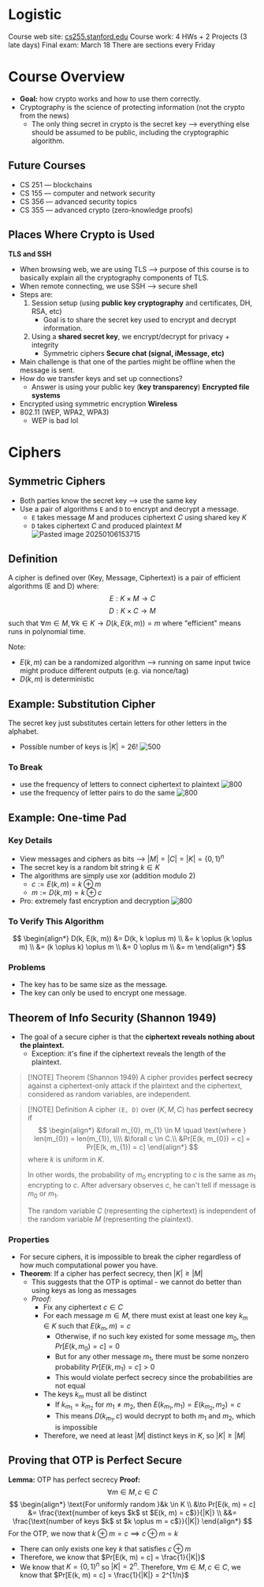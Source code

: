# Logistic
Course web site: [cs255.stanford.edu](https://crypto.stanford.edu/~dabo/cs255/)
Course work: 4 HWs + 2 Projects (3 late days)
Final exam: March 18
There are sections every Friday
# Course Overview
- **Goal:** how crypto works and how to use them correctly.
- Cryptography is the science of protecting information (not the crypto from the news)
	- The only thing secret in crypto is the secret key ⟶ everything else should be assumed to be public, including the cryptographic algorithm.
## Future Courses
- CS 251 — blockchains
- CS 155 — computer and network security
- CS 356 — advanced security topics
- CS 355 — advanced crypto (zero-knowledge proofs)
## Places Where Crypto is Used
**TLS and SSH**
- When browsing web, we are using TLS ⟶ purpose of this course is to basically explain all the cryptography components of TLS.
- When remote connecting, we use SSH ⟶ secure shell
- Steps are:
	1. Session setup (using **public key cryptography** and certificates, DH, RSA, etc)
		- Goal is to share the secret key used to encrypt and decrypt information.
	2. Using a **shared secret key**, we encrypt/decrypt for privacy + integrity
		- Symmetric ciphers
**Secure chat (signal, iMessage, etc)**
- Main challenge is that one of the parties might be offline when the message is sent.
- How do we transfer keys and set up connections?
	- Answer is using your public key (**key transparency**)
**Encrypted file systems**
- Encrypted using symmetric encryption
**Wireless**
- 802.11 (WEP, WPA2, WPA3)
	- WEP is bad lol

# Ciphers
## Symmetric Ciphers
- Both parties know the secret key ⟶ use the same key
- Use a pair of algorithms `E` and `D` to encrypt and decrypt a message.
	- `E` takes message $M$ and produces ciphertext $C$ using shared key $K$
	- `D` takes ciphertext $C$ and produced plaintext $M$
![Pasted image 20250106153715](../../attachments/Pasted%20image%2020250106153715.png)
## Definition
A cipher is defined over (Key, Message, Ciphertext) is a pair of efficient algorithms (E and D) where:
$$
E: K \times M \to C
$$
$$
D: K \times C \to M
$$
such that $\forall m \in M, \forall k \in K\to D(k, E(k, m)) = m$ where "efficient" means runs in polynomial time.

Note:
- $E(k, m)$ can be a randomized algorithm ⟶ running on same input twice might produce different outputs (e.g. via nonce/tag)
- $D(k, m)$ is deterministic

## Example: Substitution Cipher
The secret key just substitutes certain letters for other letters in the alphabet.
- Possible number of keys is $|K| = 26!$
![500](../../attachments/Pasted%20image%2020250106153933.png)
### To Break
- use the frequency of letters to connect ciphertext to plaintext
![800](../../attachments/Pasted%20image%2020250106154340.png)
- use the frequency of letter pairs to do the same
![800](../../attachments/Pasted%20image%2020250106154335.png)

## Example: One-time Pad
### Key Details
- View messages and ciphers as bits ⟶ $|M| = |C| = |K| = \{0, 1\}^n$
- The secret key is a random bit string $k \in K$
- The algorithms are simply use xor (addition modulo 2)
	- $c := E(k, m) = k \oplus m$
	- $m := D(k, m) = k \oplus c$
- Pro: extremely fast encryption and decryption
![800](../../attachments/Pasted%20image%2020250106154608.png)
### To Verify This Algorithm
$$
\begin{align*}
D(k, E(k, m)) &= D(k, k \oplus m) \\
&= k \oplus (k \oplus m) \\
&= (k \oplus k) \oplus m \\
&= 0 \oplus m \\
&= m
\end{align*}
$$
### Problems
- The key has to be same size as the message.
- The key can only be used to encrypt one message.

## Theorem of Info Security (Shannon 1949)
- The goal of a secure cipher is that the **ciphertext reveals nothing about the plaintext.**
	- Exception: it's fine if the ciphertext reveals the length of the plaintext.

> [!NOTE] Theorem (Shannon 1949)
> A cipher provides **perfect secrecy** against a ciphertext-only attack if the plaintext and the ciphertext, considered as random variables, are independent.

> [!NOTE] Definition
> A cipher `(E, D)` over $(K, M, C)$ has **perfect secrecy** if
> $$
> \begin{align*}
> &\forall m_{0}, m_{1} \in M \quad \text{where } len(m_{0}) = len(m_{1}), \\\\
> &\forall c \in C.\\
> &Pr[E(k, m_{0}) = c] = Pr[E(k, m_{1}) = c]
> \end{align*}
> $$
> where $k$ is uniform in $K$.
>
> In other words, the probability of $m_0$ encrypting to $c$ is the same as $m_1$ encrypting to $c$.  After adversary observes $c$, he can't tell if message is $m_0$ or $m_1$.
>
> The random variable $C$ (representing the ciphertext) is independent of the random variable $M$ (representing the plaintext).

### Properties
- For secure ciphers, it is impossible to break the cipher regardless of how much computational power you have.
- **Theorem**: If a cipher has perfect secrecy, then $|K| \geq |M|$
	- This suggests that the OTP is optimal - we cannot do better than using keys as long as messages
	- *Proof:*
		- Fix any ciphertext $c \in C$
		- For each message $m \in M$, there must exist at least one key $k_m \in K$ such that $E(k_m, m) = c$
			- Otherwise, if no such key existed for some message $m_0$, then $Pr[E(k, m_0) = c] = 0$ 
			- But for any other message $m_1$, there must be some nonzero probability $Pr[E(k, m_1) = c] > 0$
			- This would violate perfect secrecy since the probabilities are not equal
		- The keys $k_m$ must all be distinct
			- If $k_{m_1} = k_{m_2}$ for $m_1 \neq m_2$, then $E(k_{m_1}, m_1) = E(k_{m_2}, m_2) = c$
			- This means $D(k_{m_1}, c)$ would decrypt to both $m_1$ and $m_2$, which is impossible
		- Therefore, we need at least $|M|$ distinct keys in $K$, so $|K| \geq |M|$

## Proving that OTP is Perfect Secure
**Lemma:** OTP has perfect secrecy
**Proof:**
$$
\forall m \in M, c \in C
$$
$$
\begin{align*}
\text{For uniformly random }&k \in K \\
&\to Pr[E(k, m) = c] &= \frac{\text{number of keys $k$ st $E(k, m) = c$}}{|K|} \\
&&= \frac{\text{number of keys $k$ st $k \oplus m = c$}}{|K|}
\end{align*}
$$
For the OTP, we now that $k\oplus m =c \implies c \oplus m = k$
- There can only exists one key $k$ that satisfies $c \oplus m$
- Therefore, we know that $Pr[E(k, m) = c] = \frac{1}{|K|}$
- We know that $K = \{0, 1\}^n$ so $|K| = 2^n$.
Therefore, $\forall m \in M, c \in C$, we know that $Pr[E(k, m) = c] = \frac{1}{|K|} = 2^{1/n}$
